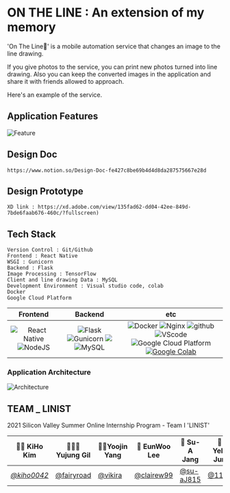 # ON THE LINE : An extension of my memory

'On The Line📸' is a mobile automation service that changes an image to the line drawing. 

If you give photos to the service, you can print new photos turned into line drawing. Also you can keep the converted images in the application and share it with friends allowed to approach. 

Here's an example of the service.
 



## Application Features
![Feature](https://user-images.githubusercontent.com/85851785/126907695-69653e61-2bc7-4641-b2ca-75c25993b656.png)


## Design Doc
    https://www.notion.so/Design-Doc-fe427c8be69b4d4d8da287575667e28d
    
    
## Design Prototype
    XD link : https://xd.adobe.com/view/135fad62-dd04-42ee-849d-7bde6faab676-460c/?fullscreen)
    

## Tech Stack
    Version Control : Git/Github
    Frontend : React Native
    WSGI : Gunicorn
    Backend : Flask
    Image Processing : TensorFlow
    Client and line drawing Data : MySQL
    Development Environment : Visual studio code, colab
    Docker
    Google Cloud Platform
   
    
|         Frontend         |      Backend      |         etc          |
| :----------------------: | :---------------: | :------------------: |
| <img alt="React Native" src="https://img.shields.io/badge/react_native-%2320232a.svg?style=for-the-badge&logo=react&logoColor=%2361DAFB"/> <img alt="NodeJS" src="https://img.shields.io/badge/node.js-%2343853D.svg?style=for-the-badge&logo=node-dot-js&logoColor=white"/> | ![Flask](https://img.shields.io/badge/flask-v1.1.2-green?logo=flask) ![Gunicorn](https://img.shields.io/badge/gunicorn-v20.0.4-darkgreen?logo=gunicorn) <img src="https://img.shields.io/badge/MongoDB-47A248?style=flat-square&logo=MongoDB&logoColor=white"/> ![MySQL](https://img.shields.io/badge/mysql-v4.2.11-blue?logo=mysql) | ![Docker](https://img.shields.io/badge/docker-v20.10.2-blue?logo=docker) ![Nginx](https://img.shields.io/badge/Nginx-v1.14.0-brightgreen?logo=nginx) ![github](https://img.shields.io/badge/github-gray?logo=github) ![VScode](https://img.shields.io/badge/VScode-v1.52.1-blue?logo=visual-studio-code) ![Google Cloud Platform](https://img.shields.io/badge/Google_Cloud_Platform-VM_instance-red?logo=gcp) [![Google Colab](https://colab.research.google.com/assets/colab-badge.svg)](https://colab.research.google.com/github/Naereen/badges)|



### Application Architecture
![Architecture](https://user-images.githubusercontent.com/85851785/126907704-d746eaec-f982-47ac-8b33-80efea2e4209.png)


 ## TEAM _ LINIST
  
  2021 Silicon Valley Summer Online Internship Program - Team I 'LINIST'
  
  |👩‍💻 KiHo Kim|🕵🏼‍♀️ Yujung Gil|🚣‍♂️Yoojin Yang|🙋 EunWoo Lee|👩 Su-A Jang|🧙‍♂️ Yelim Jung|
|------|------|------|------|------|------|
|[*@kiho0042*](https://github.com/kiho0042)|[@fairyroad](https://github.com/fairyroad)|[@vikira](https://github.com/vikira)|[@clairew99](https://github.com/clairew99)|[@su-aJ815](https://github.com/su-aJ815)|[@118dg](https://github.com/118dg)|
 
